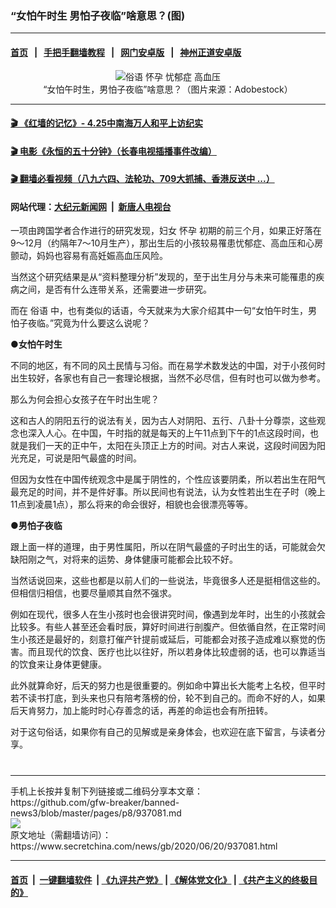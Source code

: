 ### “女怕午时生 男怕子夜临”啥意思？(图)
------------------------

#### [首页](https://github.com/gfw-breaker/banned-news3/blob/master/README.md) &nbsp;&nbsp;|&nbsp;&nbsp; [手把手翻墙教程](https://github.com/gfw-breaker/guides/wiki) &nbsp;&nbsp;|&nbsp;&nbsp; [网门安卓版](https://github.com/oGate2/oGate) &nbsp;&nbsp;|&nbsp;&nbsp; [神州正道安卓版](https://github.com/SzzdOgate/update) 



<div class="article_right" style="fone-color:#000">
 <p style="text-align: center;">
  <img alt="俗语 怀孕 忧郁症 高血压 " src="https://img3.secretchina.com/pic/2020/6-20/p2715522a875384230-ss.jpg"/>
  <br>
   “女怕午时生，男怕子夜临”啥意思？（图片来源：Adobestock）
   <span id="hideid" name="hideid" style="color:red;display:none;">
    <span href="https://www.secretchina.com">
    </span>
   </span>
  </br>
 </p>
 <div id="txt-mid1-t21-2017">
  

---

#### [ 🎬  《红墙的记忆》- 4.25中南海万人和平上访纪实](http://141.164.39.94:10000/videos/legend/425.html)

#### [ 🎬  电影《永恒的五十分钟》（长春电视插播事件改编） ](http://141.164.39.94:10000/videos/news/ComingForYou-2.html)

#### [ 🎬  翻墙必看视频（八九六四、法轮功、709大抓捕、香港反送中 ...）](https://github.com/gfw-breaker/links/blob/master/banned.md)

#### 网站代理：[大纪元新闻网](http://167.172.10.89:10080/gb/) &nbsp;|&nbsp; [新唐人电视台](http://167.172.10.89:8808/gb/)


  </div>
 </div>
 <p>
  一项由跨国学者合作进行的研究发现，妇女
  <span href="https://www.secretchina.com/news/gb/tag/怀孕" target="_blank">
   怀孕
  </span>
  初期的前三个月，如果正好落在9～12月（约隔年7～10月生产），那出生后的小孩较易罹患忧郁症、高血压和心房颤动，妈妈也容易有高妊娠高血压风险。
  <span id="hideid" name="hideid" style="color:red;display:none;">
   <span href="https://www.secretchina.com">
   </span>
  </span>
 </p>
 <p>
  当然这个研究结果是从“资料整理分析”发现的，至于出生月分与未来可能罹患的疾病之间，是否有什么连带关系，还需要进一步研究。
 </p>
 <p>
  而在
  <span href="https://www.secretchina.com/news/gb/tag/俗语" target="_blank">
   俗语
  </span>
  中，也有类似的话语，今天就来为大家介绍其中一句“女怕午时生，男怕子夜临。”究竟为什么要这么说呢？
 </p>
 <p>
  <strong>
   ●女怕午时生
  </strong>
 </p>
 <p>
  不同的地区，有不同的风土民情与习俗。而在易学术数发达的中国，对于小孩何时出生较好，各家也有自己一套理论根据，当然不必尽信，但有时也可以做为参考。
 </p>
 <p>
  那么为何会担心女孩子在午时出生呢？
 </p>
 <center>
  <div style="max-width: 632px;height:180px; display: none; text-align: center; margin: 0 auto; overflow: hidden;overflow-x: hidden;">
   <div id="taboola-midarticle-thumbnails" style="max-width: 632px;height:180px;overflow: hidden;overflow-x: hidden;">
   </div>
  </div>
  <div>
   <center>
    <div id="div-gpt-ad-1589559869784-0">
    </div>
   </center>
  </div>
 </center>
 <p>
  这和古人的阴阳五行的说法有关，因为古人对阴阳、五行、八卦十分尊崇，这些观念也深入人心。在中国，午时指的就是每天的上午11点到下午的1点这段时间，也就是我们一天的正中午，太阳在头顶正上方的时间。对古人来说，这段时间因为阳光充足，可说是阳气最盛的时间。
 </p>
 <center>
  <div style="max-width: 632px;height:180px; display: none; text-align: center; margin: 0 auto; overflow: hidden;overflow-x: hidden;">
   <div id="taboola-midarticle-thumbnails" style="max-width: 632px;height:180px;overflow: hidden;overflow-x: hidden;">
   </div>
  </div>
  <div>
   <center>
    <div id="div-gpt-ad-1589559869784-0">
    </div>
   </center>
  </div>
 </center>
 <p>
  但因为女性在中国传统观念中是属于阴性的，个性应该要阴柔，所以若出生在阳气最充足的时间，并不是件好事。所以民间也有说法，认为女性若出生在子时（晚上11点到凌晨1点），那么将来的命会很好，相貌也会很漂亮等等。
 </p>
 <center>
  <div style="max-width: 632px;height:180px; display: none; text-align: center; margin: 0 auto; overflow: hidden;overflow-x: hidden;">
   <div id="taboola-midarticle-thumbnails" style="max-width: 632px;height:180px;overflow: hidden;overflow-x: hidden;">
   </div>
  </div>
  <div>
   <center>
    <div id="div-gpt-ad-1589559869784-0">
    </div>
   </center>
  </div>
 </center>
 <p>
  <strong>
   ●男怕子夜临
  </strong>
 </p>
 <center>
  <div style="max-width: 632px;height:180px; display: none; text-align: center; margin: 0 auto; overflow: hidden;overflow-x: hidden;">
   <div id="taboola-midarticle-thumbnails" style="max-width: 632px;height:180px;overflow: hidden;overflow-x: hidden;">
   </div>
  </div>
  <div>
   <center>
    <div id="div-gpt-ad-1589559869784-0">
    </div>
   </center>
  </div>
 </center>
 <p>
  跟上面一样的道理，由于男性属阳，所以在阴气最盛的子时出生的话，可能就会欠缺阳刚之气，对将来的运势、身体健康可能都会比较不好。
 </p>
 <center>
  <div style="max-width: 632px;height:180px; display: none; text-align: center; margin: 0 auto; overflow: hidden;overflow-x: hidden;">
   <div id="taboola-midarticle-thumbnails" style="max-width: 632px;height:180px;overflow: hidden;overflow-x: hidden;">
   </div>
  </div>
  <div>
   <center>
    <div id="div-gpt-ad-1589559869784-0">
    </div>
   </center>
  </div>
 </center>
 <center>
  <ins class="adsbygoogle" data-ad-client="ca-pub-1276641434651360" data-ad-format="fluid" data-ad-layout="in-article" data-ad-slot="3646767294" style="display:block; text-align:center;">
  </ins>
 </center>
 <p>
  当然话说回来，这些也都是以前人们的一些说法，毕竟很多人还是挺相信这些的。但相信归相信，也要尽量顺其自然不强求。
 </p>
 <center>
  <div style="max-width: 632px;height:180px; display: none; text-align: center; margin: 0 auto; overflow: hidden;overflow-x: hidden;">
   <div id="taboola-midarticle-thumbnails" style="max-width: 632px;height:180px;overflow: hidden;overflow-x: hidden;">
   </div>
  </div>
  <div>
   <center>
    <div id="div-gpt-ad-1589559869784-0">
    </div>
   </center>
  </div>
 </center>
 <p>
  例如在现代，很多人在生小孩时也会很讲究时间，像遇到龙年时，出生的小孩就会比较多。有些人甚至还会看时辰，算好时间进行剖腹产。但依循自然，在正常时间生小孩还是最好的，刻意打催产针提前或延后，可能都会对孩子造成难以察觉的伤害。而且现代的饮食、医疗也比以往好，所以若身体比较虚弱的话，也可以靠适当的饮食来让身体更健康。
 </p>
 <center>
  <div style="max-width: 632px;height:180px; display: none; text-align: center; margin: 0 auto; overflow: hidden;overflow-x: hidden;">
   <div id="taboola-midarticle-thumbnails" style="max-width: 632px;height:180px;overflow: hidden;overflow-x: hidden;">
   </div>
  </div>
  <div>
   <center>
    <div id="div-gpt-ad-1589559869784-0">
    </div>
   </center>
  </div>
 </center>
 <p>
  此外就算命好，后天的努力也是很重要的。例如命中算出长大能考上名校，但平时若不读书打底，到头来也只有陪考落榜的份，轮不到自己的。而命不好的人，如果后天肯努力，加上能时时心存善念的话，再差的命运也会有所扭转。
 </p>
 <center>
  <div style="max-width: 632px;height:180px; display: none; text-align: center; margin: 0 auto; overflow: hidden;overflow-x: hidden;">
   <div id="taboola-midarticle-thumbnails" style="max-width: 632px;height:180px;overflow: hidden;overflow-x: hidden;">
   </div>
  </div>
  <div>
   <center>
    <div id="div-gpt-ad-1589559869784-0">
    </div>
   </center>
  </div>
 </center>
 <p>
  对于这句俗话，如果你有自己的见解或是亲身体会，也欢迎在底下留言，与读者分享。
  <center>
   <div style="max-width: 632px;height:180px; display: none; text-align: center; margin: 0 auto; overflow: hidden;overflow-x: hidden;">
    <div id="taboola-midarticle-thumbnails" style="max-width: 632px;height:180px;overflow: hidden;overflow-x: hidden;">
    </div>
   </div>
   <div>
    <center>
     <div id="div-gpt-ad-1589559869784-0">
     </div>
    </center>
   </div>
  </center>
  <center>
   <div>
    <div id="txt-mid2-t22-2017" style="display: block;  max-height: 351px;  overflow: hidden;">
     <div id="SC-21">
     </div>
    </div>
   </div>
  </center>
  <div style="padding-top:12px;">
  </div>
 </p>
</div>

<hr/>
手机上长按并复制下列链接或二维码分享本文章：<br/>
https://github.com/gfw-breaker/banned-news3/blob/master/pages/p8/937081.md <br/>
<a href='https://github.com/gfw-breaker/banned-news3/blob/master/pages/p8/937081.md'><img src='https://github.com/gfw-breaker/banned-news3/blob/master/pages/p8/937081.md.png'/></a> <br/>
原文地址（需翻墙访问）：https://www.secretchina.com/news/gb/2020/06/20/937081.html


------------------------
#### [首页](https://github.com/gfw-breaker/banned-news3/blob/master/README.md) &nbsp;|&nbsp; [一键翻墙软件](https://github.com/gfw-breaker/nogfw/blob/master/README.md) &nbsp;| [《九评共产党》](https://github.com/gfw-breaker/9ping.md/blob/master/README.md#九评之一评共产党是什么) | [《解体党文化》](https://github.com/gfw-breaker/jtdwh.md/blob/master/README.md) | [《共产主义的终极目的》](https://github.com/gfw-breaker/gczydzjmd.md/blob/master/README.md)


<img src='http://gfw-breaker.win/banned-news3/pages/p8/937081.md' width='0px' height='0px'/>